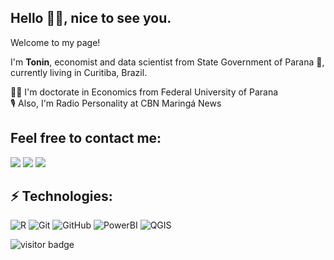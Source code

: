 
## Hello :raising_hand_man:, nice to see you. <br /> 
Welcome to my page! <br /> 

I'm **Tonin**, economist and data scientist from State Government of Parana :briefcase:, currently living in  Curitiba, Brazil. <br /> 

:man_student: I'm doctorate in Economics from Federal University of Parana <br /> 
:studio_microphone: Also, I'm Radio Personality at CBN Maringá News <br />

## Feel free to contact me: 
[<img src="https://img.shields.io/badge/-Linkedin-blue">](https://www.linkedin.com/in/jrtonin/?locale=en_US)
[<img src="https://img.shields.io/badge/-Instagram-orange">](https://www.instagram.com/jrtonin/)
[<img src="https://img.shields.io/badge/-E--mail-brightgreen">](mailto:jrtonin03@gmail.com)

## ⚡ Technologies:
![R](https://img.shields.io/badge/-R-blue?style=flat-square&logo=Rstudio)
![Git](https://img.shields.io/badge/-Git-black?style=flat-square&logo=git)
![GitHub](https://img.shields.io/badge/-GitHub-181717?style=flat-square&logo=github)
![PowerBI](https://img.shields.io/badge/-PowerBI-yellow?style=flat-square&logo=PowerBI)
![QGIS](https://img.shields.io/badge/-QGIS-green?style=flat-square&logo=QGIS)

![visitor badge](https://visitor-badge.glitch.me/badge?page_id=jrtonin.visitor-badge)
